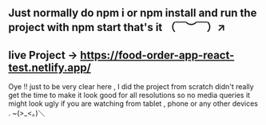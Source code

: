 
Just normally do npm i or npm install and run the project with npm start that's it （￣︶￣）↗　
---------------------
live Project -> https://food-order-app-react-test.netlify.app/
---------------------
Oye !! just to be very clear here , I did the project from scratch didn't really get the time to make it look good for all resolutions so no media queries it might look ugly if you are watching from tablet , phone or any other devices . ~(>_<。)＼ 
